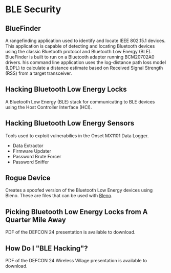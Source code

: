 # BLE Security

## BlueFinder
A rangefinding application used to identify and locate IEEE 802.15.1 devices. This application is capable of detecting and locating Bluetooth devices using the classic Bluetooth protocol and Bluetooth Low Energy (BLE). BlueFinder is built to run on a Bluetooth adapter running BCM20702A0 drivers. his command line application uses the log-distance path loss model (LDPL) to calculate a distance estimate based on Received Signal Strength (RSS) from a target transceiver.

## Hacking Bluetooth Low Energy Locks
A Bluetooth Low Energy (BLE) stack for communicating to BLE devices using the Host Controller Interface (HCI).

## Hacking Bluetooth Low Energy Sensors
Tools used to exploit vulnerabilies in the Onset MX1101 Data Logger.
- Data Extractor
- Firmware Updater
- Password Brute Forcer
- Password Sniffer

## Rogue Device
Creates a spoofed version of the Bluetooth Low Energy devices using Bleno. These are files that can be used with [Bleno](https://github.com/sandeepmistry/bleno).

## Picking Bluetooth Low Energy Locks from A Quarter Mile Away
PDF of the DEFCON 24 presentation is available to download. 

## How Do I "BLE Hacking"?
PDF of the DEFCON 24 Wireless Village presentation is available to download. 

